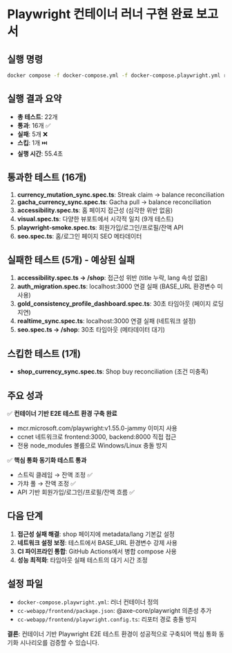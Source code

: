 # Playwright 컨테이너 러너 구현 완료 보고서

## 실행 명령
```bash
docker compose -f docker-compose.yml -f docker-compose.playwright.yml run --rm playwright
```

## 실행 결과 요약
- **총 테스트**: 22개
- **통과**: 16개 ✅
- **실패**: 5개 ❌
- **스킵**: 1개 ⏭️
- **실행 시간**: 55.4초

## 통과한 테스트 (16개)
1. **currency_mutation_sync.spec.ts**: Streak claim -> balance reconciliation 
2. **gacha_currency_sync.spec.ts**: Gacha pull -> balance reconciliation
3. **accessibility.spec.ts**: 홈 페이지 접근성 (심각한 위반 없음)
4. **visual.spec.ts**: 다양한 뷰포트에서 시각적 일치 (9개 테스트)
5. **playwright-smoke.spec.ts**: 회원가입/로그인/프로필/잔액 API
6. **seo.spec.ts**: 홈/로그인 페이지 SEO 메타데이터

## 실패한 테스트 (5개) - 예상된 실패
1. **accessibility.spec.ts → /shop**: 접근성 위반 (title 누락, lang 속성 없음)
2. **auth_migration.spec.ts**: localhost:3000 연결 실패 (BASE_URL 환경변수 미사용)
3. **gold_consistency_profile_dashboard.spec.ts**: 30초 타임아웃 (페이지 로딩 지연)
4. **realtime_sync.spec.ts**: localhost:3000 연결 실패 (네트워크 설정)
5. **seo.spec.ts → /shop**: 30초 타임아웃 (메타데이터 대기)

## 스킵한 테스트 (1개)
- **shop_currency_sync.spec.ts**: Shop buy reconciliation (조건 미충족)

## 주요 성과
✅ **컨테이너 기반 E2E 테스트 환경 구축 완료**
- mcr.microsoft.com/playwright:v1.55.0-jammy 이미지 사용
- ccnet 네트워크로 frontend:3000, backend:8000 직접 접근
- 전용 node_modules 볼륨으로 Windows/Linux 충돌 방지

✅ **핵심 통화 동기화 테스트 통과**
- 스트릭 클레임 → 잔액 조정 ✅
- 가챠 풀 → 잔액 조정 ✅  
- API 기반 회원가입/로그인/프로필/잔액 흐름 ✅

## 다음 단계
1. **접근성 실패 해결**: shop 페이지에 metadata/lang 기본값 설정
2. **네트워크 설정 보정**: 테스트에서 BASE_URL 환경변수 강제 사용
3. **CI 파이프라인 통합**: GitHub Actions에서 병합 compose 사용
4. **성능 최적화**: 타임아웃 실패 테스트의 대기 시간 조정

## 설정 파일
- `docker-compose.playwright.yml`: 러너 컨테이너 정의
- `cc-webapp/frontend/package.json`: @axe-core/playwright 의존성 추가
- `cc-webapp/frontend/playwright.config.ts`: 리포터 경로 충돌 방지

**결론**: 컨테이너 기반 Playwright E2E 테스트 환경이 성공적으로 구축되어 핵심 통화 동기화 시나리오를 검증할 수 있습니다.
